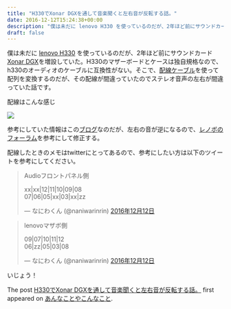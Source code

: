 ```yaml
---
title: "H330でXonar DGXを通して音楽聞くと左右音が反転する話。"
date: 2016-12-12T15:24:38+00:00
description: "僕は未だに lenovo H330 を使っているのだが、2年ほど前にサウンドカードXonar DGXを増設していた。H330のマザーボードとケースは独自規格なので、h330のオーディオのケーブルに互換性がない。そこで、配 ..."
draft: false
---
```


僕は未だに [lenovo H330](http://shopap.lenovo.com/jp/desktops/essential/h-series/h330/) を使っているのだが、2年ほど前にサウンドカード[Xonar DGX](https://www.asus.com/jp/Sound-Cards/Xonar_DGX/)を増設していた。H330のマザーボードとケースは独自規格なので、h330のオーディオのケーブルに互換性がない。そこで、[配線ケーブル](https://www.amazon.co.jp/AINEX-EX-001-%E3%82%A2%E3%82%A4%E3%83%8D%E3%83%83%E3%82%AF%E3%82%B9-%E3%83%94%E3%83%B3%E9%85%8D%E5%88%97%E4%BA%A4%E6%8F%9B%E3%82%B1%E3%83%BC%E3%83%96%E3%83%AB6%E6%9C%AC%E5%85%A5%E3%82%8A/dp/B000FHQAAC/ref=sr_1_15?s=computers&ie=UTF8&qid=1481555962&sr=1-15&keywords=ainex%E3%82%B1%E3%83%BC%E3%83%96%E3%83%AB)を使って配列を変換するのだが、その配線が間違っていたのでステレオ音声の左右が間違っていた話です。

配線はこんな感じ

[![](http://www.cfw4.tk/wp-content/uploads/2017/02/e8483046e6c02cdafd03ff84970bfd61.jpg)](http://www.cfw4.tk/wp-content/uploads/2017/02/e8483046e6c02cdafd03ff84970bfd61.jpg)

参考にしていた情報はこの[ブログ](http://nyarurato.hatenablog.com/entry/2014/10/11/011748)なのだが、左右の音が逆になるので、[レノボのフォーラム](https://forums.lenovo.com/t5/ThinkCentre-A-E-M-S-Series/ThinkCentre-A60-front-panels-power-audio-and-USB-pinout/td-p/190651)を参考にして修正する。

配線したときのメモはtwitterにとってあるので、参考にしたい方は以下のツイートを参考にしてください。

> Audioフロントパネル側
> 
> xx|xx|12|11|10|09|08  
> 07|06|05|xx|03|xx|zz
> 
> — なにわくん (@naniwarinrin) [2016年12月12日](https://twitter.com/naniwarinrin/status/808296370066976768)

> lenovoマザボ側
> 
> 09|07|10|11|12  
> 06|zz|05|03|08
> 
> — なにわくん (@naniwarinrin) [2016年12月12日](https://twitter.com/naniwarinrin/status/808296606764122118)

いじょう！

The post [H330でXonar DGXを通して音楽聞くと左右音が反転する話。](https://blog.cfw4.tokyo/wordpress/389/) first appeared on [あんなことやこんなこと](https://blog.cfw4.tokyo).
